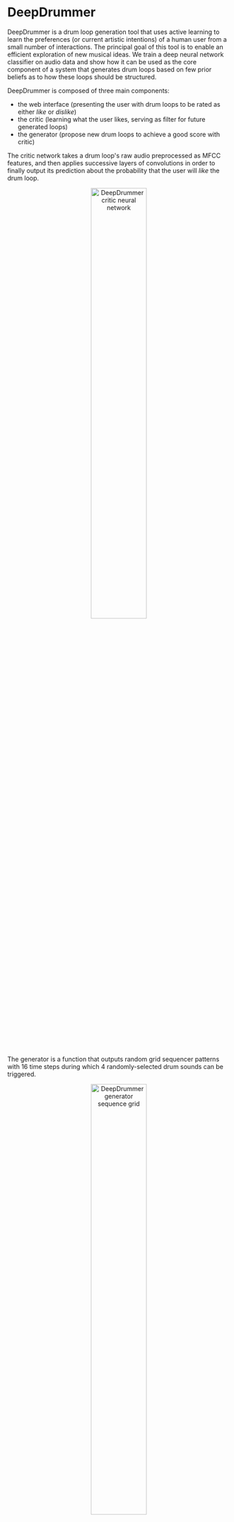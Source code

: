 # DeepDrummer

DeepDrummer is a drum loop generation tool that uses active learning to learn the preferences (or current artistic intentions) of a human user from a small number of interactions. The principal goal of this tool is to enable an efficient exploration of new musical ideas. We train a deep neural network classifier on audio data and show how it can be used as the core component of a system that generates drum loops based on few prior beliefs as to how these loops should be structured.

DeepDrummer is composed of three main components:
- the web interface (presenting the user with drum loops to be rated as either *like* or *dislike*)
- the critic (learning what the user likes, serving as filter for future generated loops)
- the generator (propose new drum loops to achieve a good score with critic)

The critic network takes a drum loop's raw audio preprocessed as MFCC features, and then applies successive layers of convolutions in order to finally output its prediction about the probability that the user will *like* the drum loop.

<div align="center">
  <img src="images/critic_model_diagram.png" width="50%" alt="DeepDrummer critic neural network">
</div>

The generator is a function that outputs random grid sequencer patterns with 16 time steps during which 4 randomly-selected drum sounds can be triggered.

<div align="center">
  <img src="images/deepdrummer-16-step-pattern.png" width="50%" alt="DeepDrummer generator sequence grid">
</div>

We choose a very basic generator that does not have any trainable parameters, and constitutes a source of patterns that has few priors on musical structure. We selected drum sounds from a wide variety of one-shot samples without categorizing them into predefined roles as *kick*, *snare*, *hi-hat*, and so on.

Combined together, the feedback from the critic can serve as a powerful filter for the output of the generator. DeepDrummer can perform hill climing on drum patterns in order to please the critic (which serves as proxy for the user). As a result, the interface will present only the most relevant drum loops to the user for rating.

<div align="center">
  <img src="images/traced_screencap_likedislike.png" width="30%" alt="Interface for web experiment">
</div>

We show a demonstration of all the pieces working together in the following YouTube video.

<div align="center">
  <a href="https://www.youtube.com/watch?v=EPKsUf5YBeM">
    <img src="https://img.youtube.com/vi/EPKsUf5YBeM/0.jpg" alt="DeepDrummer Demo">
  </a>
</div>

The novelty of the method comes from the fact that all the learning capacity of the pipeline goes into the critic neural network instead of the generator. Because the critic network takes audio as input, we can also kickstart it
with existing library of music that the generator would not even be able to produce. A critic network trained on a higher-level representation (e.g. music notes) would not have access to such a wide catalog of popular music.

Note that in our practical experiment we preprocessed the input audio as MFCC features, but this is simply a decision from hyperparameter search and not a fundamental design choice.

One of the advantages of DeepDrummer working directly with audio is that it can also generalize across drum sounds. DeepDrummer does not have any notion of what a *kick* is, but it can learn that the user likes a certain kind of audio signal, and it can draw from a large collection of one-shot samples to find candidates that sound similar.

# Experiment

We run an experiment with 25 participants to demonstrate that 
meaningful gains are made with only 80 interactions (binary *like* or *dislike*).
To investigate this, we need to track some quantities that would reflect the improvement.
For each user we are interested in the proportion of drum loops that are *liked* at the beginning
(no training) versus at the end (after 80 ratings plus training).
We call these quantities `init_theta[i]` and `final_theta[i]` for user i,
which can each be interpreted as the MLE of the parameter for a Bernouilli distribution.
We also look at `delta_theta[i] = final_theta[i] - init_theta[i]`,
which corresponds to the actual improvement for that user.

In the following plot we compare the distributions of `init_theta` and `final_theta`,
using smoothing kernel to represent the pdfs (i.e. these are simply smoothed histograms).
We can visually see that there was a general measurable improvement of the quality
of the drum loops over the course of interacting with the user.
Values of theta closer to 1.0 are more desirable.

<div align="center">
  <img src="images/distribution_user_probabilities_of_like_0.07.png" width="60%" alt="init theta and final theta">
</div>

In the next plot we look at the differences `delta_theta[i]`
to see the individual improvement for each user.
Positive values are desirable.

<div align="center">
  <img src="images/distribution_delta_0.04.png" width="60%" alt="init theta and final theta">
</div>


We see a clear improvement over the course of training
based on the fact that most of the values in the above diagram are
larger than zero.
Even better news is that we have measured 36% of our participants having an improvement of 0.2 or more.
We find this to be a convincing argument that DeepDrummer is learning
something meaningful from very few interactions with the users
despite using very weak priors on musicality.

## Failure cases

It's worth acknowledging that, for about 28% of users, no improvement was observed.
To explain the failure cases,
we turn to our own personal experience with DeepDrummer.
We have observed that there are certain times
where it fails to obtain good early recommendations that
would orient it in a promising direction. This means that the
learning process would take longer, and no significant progress
would be seen during the brief duration of the experiment.
The opposite can also happen if DeepDrummer accidentally lands
on a vein of good drum loops and spends most of its time
exploring neighbors of those intial drum loops.
Another potential pitfall that we have observed
in the early experiments during the development of DeepDrummer
is that we found challenging initially to make up our minds and
be consistent with what we *liked*.
We ourselves got better at this task,
but for all our participants it was the first time
that they interacted with DeepDrummer.

## About shifting user preferences

We were very concerned about the possibility that the expressed preferences
of users would evolve during the experiment,
and that we would mainly capture this shift instead of
measuring accurately the improvement of DeepDrummer.

We found a way to set up our experimental protocol to
avoid this phenomenon entirely.
We split our experiment into an interactive Phase I where learning takes place,
and an evaluation Phase II during which we present the user with drum loops
for either the initial or final model at random.
In Phase II, the user does not know from which model
the drum loops are coming from, so they cannot purposefully or
subconsciously try to influence the results.
The fact that the drum loops from the two models
are presented in an intervowen way nullifies the
effects the shifting preferences.
More on this can be found in our paper.

# Fun samples

We provide many samples in the dataset that we released, but here are a few
of the samples that we encountered and that we liked.

[TODO : As much as I can put html for the div elements, it seems that I can't do the same thing with .wav files. Find out the best to showcase them.]

```
<audio controls>
  <source src="drum_loops_selection/like_tmp8s0e3v61.wav" type="audio/ogg">
Your browser does not support the audio element.
</audio>
<audio controls>
  <source src="drum_loops_selection/like_tmp0p4uf8w2.wav" type="audio/ogg">
Your browser does not support the audio element.
</audio>
<audio controls>
  <source src="drum_loops_selection/like_tmp429b3xfg" type="audio/ogg">
Your browser does not support the audio element.
</audio>
<audio controls>
  <source src="drum_loops_selection/like_tmpvq4q_u9n.wav" type="audio/ogg">
Your browser does not support the audio element.
</audio>
```

For fun, we also tried to use all the ratings from all the 25 participants
in order to have DeepDrummer synthesize candidates for the most universally-appreciated drum loops.

[TODO : Put them here.]

# Dataset released

[TODO : Briefly describe the dataset that we're publishing, and give the download link. Make it sound like it's a contribution in its own right, but don't sell it too hard because we don't want to eclipse the actual core DeepDrummer.]

# Running the code

The interactive experiment that we ran with DeepDrummer can be reproduced
by running everything in a Docker container and connecting to it through
a web browser (preferably Chrome).

```bash
git clone git@github.com:mila-iqia/DeepDrummer.git .
cd DeepDrummer
docker build -f Dockerfile.deepdrummer -t deepdrummer .
# by default we are exposing the port 5000 for the http server
docker run -it --rm -p 5000:5000 deepdrummer bash -c 'cd /var/local/src/DeepDrummer; bash /var/local/src/DeepDrummer/start_web_server.sh'
```
Then you connect to http://127.0.0.1:5000 with a web browser.
The web server is designed to recognize the user through cookies,
so if you want to run the experiment more than once with the same browser,
you need to go to http://127.0.0.1:5000/logout to start over.

Naturally, DeepDrummer works fine outside of a Docker container.
You can refer to `Dockerfile.deepdrummer` to have a better idea of what
the requirements are.

## GPU or CPU

It is better to run the Docker container on a machine with an Nvidia GPU,
but the computational load is rather light so it does not require a powerful GPU.
It runs also fine on CPU only, but this can add delays and unresponsiveness
in the interaction through the web browser.
In practice, we found that running on a single CPU in Docker
could introduce a delay of 30 seconds between each drum loop,
whereas with a GPU it was barely noticeable.

As documented on https://github.com/NVIDIA/nvidia-docker, it is possible
to configure Docker to use GPUs. After some updates to Docker, this
can be done with just a flag. You can test your setup with the following command:
```bash
docker run --gpus all nvidia/cuda:10.0-base nvidia-smi
```
Similarly, you can run DeepDrummer with a GPU by using
```bash
docker run -it -p 5000:5000 deepdrummer bash /var/local/src/DeepDrummer/start_web_server.sh
```

[TODO : Once the web server works in Docker, I can test drive this thing and make sure that the commands and flags are correct.]

## Starting from pre-trained model

[TODO : Remove this section once we're sure we don't want to do it.]

# Links

[TODO : We can do this section once we have the green light to publish the paper on arXiv and the advertise the YouTube link.]

Reminder about links for arXiv, github, youtube and dataset, even though the links were given in the previous sections.

Bibtex to cite us.

